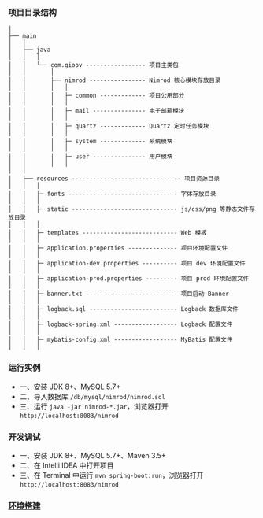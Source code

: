 ### 项目目录结构
```
│
├── main
│   │  
│   ├── java
│   │   │
│   │   └── com.gioov ----------------- 项目主类包
│   │       │
│   │       ├── nimrod ---------------- Nimrod 核心模块存放目录
│   │       │   │  
│   │       │   ├─ common ------------- 项目公用部分
│   │       │   │
│   │       │   ├─ mail --------------- 电子邮箱模块
│   │       │   │
│   │       │   ├─ quartz ------------- Quartz 定时任务模块
│   │       │   │
│   │       │   ├─ system ------------- 系统模块
│   │       │   │
│   │       │   ├─ user --------------- 用户模块
│   │       │   │  
│   │
│   ├── resources ------------------------------- 项目资源目录
│   │   │ 
│   │   ├─ fonts ------------------------------- 字体存放目录
│   │   │ 
│   │   ├─ static ------------------------------ js/css/png 等静态文件存放目录
│   │   │ 
│   │   ├─ templates --------------------------- Web 模板
│   │   │ 
│   │   ├─ application.properties -------------- 项目环境配置文件
│   │   │ 
│   │   ├─ application-dev.properties ---------- 项目 dev 环境配置文件
│   │   │ 
│   │   ├─ application-prod.properties --------- 项目 prod 环境配置文件
│   │   │ 
│   │   ├─ banner.txt -------------------------- 项目启动 Banner
│   │   │ 
│   │   ├─ logback.sql ------------------------- Logback 数据库文件
│   │   │ 
│   │   ├─ logback-spring.xml ------------------ Logback 配置文件
│   │   │ 
│   │   ├─ mybatis-config.xml ------------------ MyBatis 配置文件
│   │   │
```

### 运行实例

- 一、安装 JDK 8+、MySQL 5.7+
- 二、导入数据库
`/db/mysql/nimrod/nimrod.sql`
- 三、运行 `java -jar nimrod-*.jar`，浏览器打开 `http://localhost:8083/nimrod`

### 开发调试

- 一、安装 JDK 8+、MySQL 5.7+、Maven 3.5+
- 二、在 Intelli IDEA 中打开项目
- 三、在 Terminal 中运行 `mvn spring-boot:run`，浏览器打开 `http://localhost:8083/nimrod`

### [环境搭建](https://github.com/godcheese/nimrod/blob/master/docs/java.md)